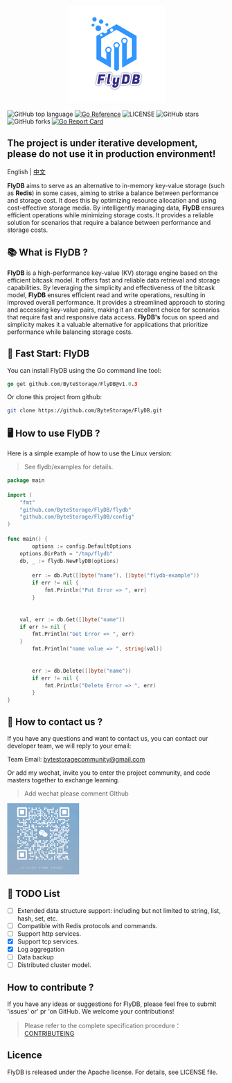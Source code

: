<img src="./assets/FlyDB-logo.png" alt="FlyDB-logo" style="display: block; margin: 0 auto; width: 45%;" />

![GitHub top language](https://img.shields.io/github/languages/top/ByteStorage/flydb)   [![Go Reference](https://pkg.go.dev/badge/github.com/ByteStorage/flydb)](https://pkg.go.dev/github.com/ByteStorage/flydb)   ![LICENSE](https://img.shields.io/github/license/ByteStorage/flydb)   ![GitHub stars](https://img.shields.io/github/stars/ByteStorage/flydb)   ![GitHub forks](https://img.shields.io/github/forks/ByteStorage/flydb)   [![Go Report Card](https://goreportcard.com/badge/github.com/qishenonly/flydb)](https://goreportcard.com/report/github.com/qishenonly/flydb)
## The project is under iterative development, please do not use it in production environment!

English | [中文](https://github.com/ByteStorage/flydb/blob/master/README_CN.md)

**FlyDB** aims to serve as an alternative to in-memory key-value storage (such as **Redis**) in some cases, aiming to strike a balance between performance and storage cost. It does this by optimizing resource allocation and using cost-effective storage media. By intelligently managing data, **FlyDB** ensures efficient operations while minimizing storage costs. It provides a reliable solution for scenarios that require a balance between performance and storage costs.

## 📚 What is FlyDB ?

**FlyDB** is a high-performance key-value (KV) storage engine based on the efficient bitcask model. It offers fast and reliable data retrieval and storage capabilities. By leveraging the simplicity and effectiveness of the bitcask model, **FlyDB** ensures efficient read and write operations, resulting in improved overall performance. It provides a streamlined approach to storing and accessing key-value pairs, making it an excellent choice for scenarios that require fast and responsive data access. **FlyDB's** focus on speed and simplicity makes it a valuable alternative for applications that prioritize performance while balancing storage costs. 

## 🏁  Fast Start: FlyDB 

You can install FlyDB using the Go command line tool:

```GO
go get github.com/ByteStorage/FlyDB@v1.0.3
```

Or clone this project from github:

```bash
git clone https://github.com/ByteStorage/FlyDB.git
```

## 🖥 How to use FlyDB ?

Here is a simple example of how to use the Linux version:

> See flydb/examples for details.

```go
package main

import (
	"fmt"
	"github.com/ByteStorage/FlyDB/flydb"
	"github.com/ByteStorage/FlyDB/config"
)

func main() {
    	options := config.DefaultOptions
	options.DirPath = "/tmp/flydb"
	db, _ := flydb.NewFlyDB(options)

    	err := db.Put([]byte("name"), []byte("flydb-example"))
    	if err != nil {
        	fmt.Println("Put Error => ", err)
    	}


	val, err := db.Get([]byte("name"))
	if err != nil {
		fmt.Println("Get Error => ", err)
	}
    	fmt.Println("name value => ", string(val))
    
    
    	err := db.Delete([]byte("name"))
    	if err != nil {
        	fmt.Println("Delete Error => ", err)
    	}
}
```

## 🔮 How to contact us ?

If you have any questions and want to contact us, you can contact our developer team, we will reply to your email:

Team Email: bytestoragecommunity@gmail.com

Or add my wechat, invite you to enter the project community, and code masters together to exchange learning.

> Add wechat please comment GIthub

<img src="./assets/vx.png" alt="vx" style="width: 33%;"  />

## 📜 TODO List

- [ ] Extended data structure support: including but not limited to string, list, hash, set, etc.
- [ ] Compatible with Redis protocols and commands.
- [ ] Support http services.
- [x] Support tcp services.
- [x] Log aggregation
- [ ] Data backup
- [ ] Distributed cluster model.

## How to contribute ?

If you have any ideas or suggestions for FlyDB, please feel free to submit 'issues' or' pr 'on GitHub. We welcome your contributions!

> Please refer to the complete specification procedure：[CONTRIBUTEING](https://github.com/ByteStorage/flydb/blob/master/CONTRIBUTING.md)

## Licence

FlyDB is released under the Apache license. For details, see LICENSE file.
